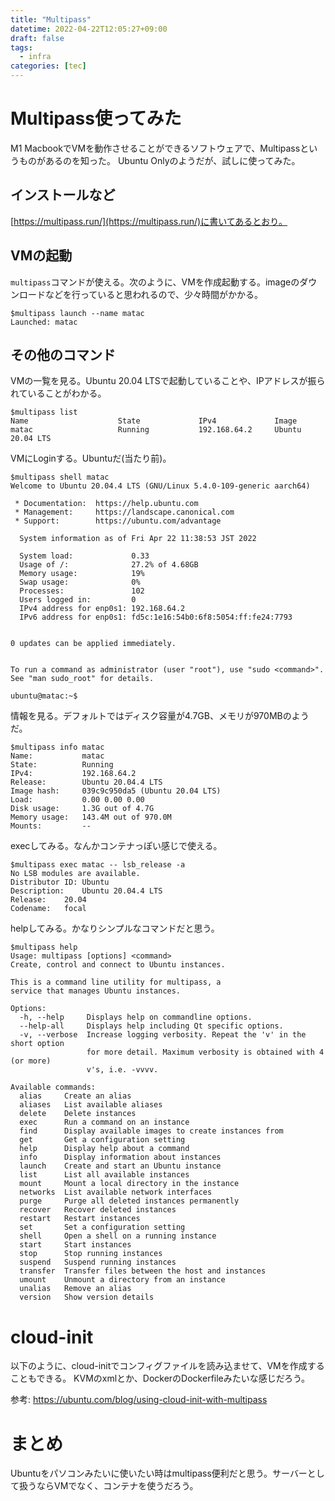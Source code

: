 ```yaml
---
title: "Multipass"
datetime: 2022-04-22T12:05:27+09:00
draft: false
tags: 
  - infra
categories: [tec]
---
```


# Multipass使ってみた

M1 MacbookでVMを動作させることができるソフトウェアで、Multipassというものがあるのを知った。
Ubuntu Onlyのようだが、試しに使ってみた。

## インストールなど

[https://multipass.run/](https://multipass.run/)に書いてあるとおり。

## VMの起動

`multipass`コマンドが使える。次のように、VMを作成起動する。imageのダウンロードなどを行っていると思われるので、少々時間がかかる。

```
$multipass launch --name matac
Launched: matac 
```

## その他のコマンド

VMの一覧を見る。Ubuntu 20.04 LTSで起動していることや、IPアドレスが振られていることがわかる。

```
$multipass list
Name                    State             IPv4             Image
matac                   Running           192.168.64.2     Ubuntu 20.04 LTS
```

VMにLoginする。Ubuntuだ(当たり前)。

```
$multipass shell matac
Welcome to Ubuntu 20.04.4 LTS (GNU/Linux 5.4.0-109-generic aarch64)

 * Documentation:  https://help.ubuntu.com
 * Management:     https://landscape.canonical.com
 * Support:        https://ubuntu.com/advantage

  System information as of Fri Apr 22 11:38:53 JST 2022

  System load:             0.33
  Usage of /:              27.2% of 4.68GB
  Memory usage:            19%
  Swap usage:              0%
  Processes:               102
  Users logged in:         0
  IPv4 address for enp0s1: 192.168.64.2
  IPv6 address for enp0s1: fd5c:1e16:54b0:6f8:5054:ff:fe24:7793


0 updates can be applied immediately.


To run a command as administrator (user "root"), use "sudo <command>".
See "man sudo_root" for details.

ubuntu@matac:~$ 
```

情報を見る。デフォルトではディスク容量が4.7GB、メモリが970MBのようだ。

```
$multipass info matac 
Name:           matac
State:          Running
IPv4:           192.168.64.2
Release:        Ubuntu 20.04.4 LTS
Image hash:     039c9c950da5 (Ubuntu 20.04 LTS)
Load:           0.00 0.00 0.00
Disk usage:     1.3G out of 4.7G
Memory usage:   143.4M out of 970.0M
Mounts:         --
```

execしてみる。なんかコンテナっぽい感じで使える。

```
$multipass exec matac -- lsb_release -a
No LSB modules are available.
Distributor ID:	Ubuntu
Description:	Ubuntu 20.04.4 LTS
Release:	20.04
Codename:	focal
```

helpしてみる。かなりシンプルなコマンドだと思う。

```
$multipass help                        
Usage: multipass [options] <command>
Create, control and connect to Ubuntu instances.

This is a command line utility for multipass, a
service that manages Ubuntu instances.

Options:
  -h, --help     Displays help on commandline options.
  --help-all     Displays help including Qt specific options.
  -v, --verbose  Increase logging verbosity. Repeat the 'v' in the short option
                 for more detail. Maximum verbosity is obtained with 4 (or more)
                 v's, i.e. -vvvv.

Available commands:
  alias     Create an alias
  aliases   List available aliases
  delete    Delete instances
  exec      Run a command on an instance
  find      Display available images to create instances from
  get       Get a configuration setting
  help      Display help about a command
  info      Display information about instances
  launch    Create and start an Ubuntu instance
  list      List all available instances
  mount     Mount a local directory in the instance
  networks  List available network interfaces
  purge     Purge all deleted instances permanently
  recover   Recover deleted instances
  restart   Restart instances
  set       Set a configuration setting
  shell     Open a shell on a running instance
  start     Start instances
  stop      Stop running instances
  suspend   Suspend running instances
  transfer  Transfer files between the host and instances
  umount    Unmount a directory from an instance
  unalias   Remove an alias
  version   Show version details
```

# cloud-init

以下のように、cloud-initでコンフィグファイルを読み込ませて、VMを作成することもできる。
KVMのxmlとか、DockerのDockerfileみたいな感じだろう。

参考: https://ubuntu.com/blog/using-cloud-init-with-multipass

# まとめ

Ubuntuをパソコンみたいに使いたい時はmultipass便利だと思う。サーバーとして扱うならVMでなく、コンテナを使うだろう。